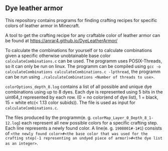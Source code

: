## Dye leather armor

This repository contains programs for finding crafting recipes for specific colors of leather armor in Minecraft.

A tool to get the crafting recipe for any craftable color of leather armor can be found at https://anrar4.github.io/DyeLeatherArmor/

To calculate the combinations for yourself or to calculate combinations given a specific otherwise unobtainable base color `calculateCombinations.c` can be used.
The programm uses POSIX-Threads, so it can only be run on linux.
The programm can be compiled using `gcc -o calculateCombinations calculateCombinations.c -lpthread`, the programm can be run using `./calculateCombinations <Number of threads to use>`.

`colorOptions_depth_8.log` contains a list of all possible and unique dye combinations using up to 8 dyes. Each dye is represented using 5 bits in the uint64_t represented by each row. (0 = no color(end of dye list), 1 = black, 15 = white etc(< 1.13 color subids)). The file is used as input for `calculateCombinations.c`.

The files produced by the programm(e. g. `colorMap_Layer_0_Depth_8_1-12.log`) each represent all new possible colors for a specific crafting step.
Each line represents a newly found color. A line(e. g. `1908001#-1#1`) consists of `<the newly found color>#<the base color that was used for the crafting step(-1 representing an undyed piece of armor)>#<the dye list as an integer>`.
